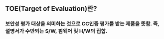 ## TOE(Target of Evaluation)란?
### 보안성 평가 대상을 의미하는 것으로 CC인증 평가를 받는 제품을 뜻함. 즉, 설명서가 수반되는 S/W, 펌웨어 및 H/W의 집합.


